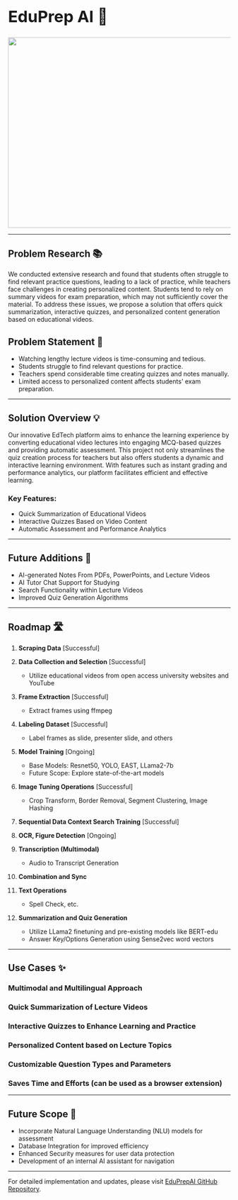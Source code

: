 # <h1 style="font-size: 36px;">EduPrep AI 🤖</h1>

<p align="center">
  <img src="https://github.com/thisisgagangupta/EduPrepAI/assets/93258623/270fe776-a702-4143-8b8e-c444239b90f3" width="680" height="430">
</p>

---

## Problem Research 📚

We conducted extensive research and found that students often struggle to find relevant practice questions, leading to a lack of practice, while teachers face challenges in creating personalized content. Students tend to rely on summary videos for exam preparation, which may not sufficiently cover the material. To address these issues, we propose a solution that offers quick summarization, interactive quizzes, and personalized content generation based on educational videos.


## Problem Statement 🎯

- Watching lengthy lecture videos is time-consuming and tedious.
- Students struggle to find relevant questions for practice.
- Teachers spend considerable time creating quizzes and notes manually.
- Limited access to personalized content affects students' exam preparation.

---

## Solution Overview 💡

Our innovative EdTech platform aims to enhance the learning experience by converting educational video lectures into engaging MCQ-based quizzes and providing automatic assessment. This project not only streamlines the quiz creation process for teachers but also offers students a dynamic and interactive learning environment. With features such as instant grading and performance analytics, our platform facilitates efficient and effective learning.

### Key Features:
- Quick Summarization of Educational Videos
- Interactive Quizzes Based on Video Content
- Automatic Assessment and Performance Analytics

---

## Future Additions 🚀

- AI-generated Notes From PDFs, PowerPoints, and Lecture Videos
- AI Tutor Chat Support for Studying
- Search Functionality within Lecture Videos
- Improved Quiz Generation Algorithms

---

## Roadmap 🛣️

1. **Scraping Data** [Successful]

2. **Data Collection and Selection** [Successful]
    - Utilize educational videos from open access university websites and YouTube

3. **Frame Extraction** [Successful]
    - Extract frames using ffmpeg

4. **Labeling Dataset** [Successful]
    - Label frames as slide, presenter slide, and others

5. **Model Training** [Ongoing]
    - Base Models: Resnet50, YOLO, EAST, LLama2-7b
    - Future Scope: Explore state-of-the-art models

6. **Image Tuning Operations** [Successful]
    - Crop Transform, Border Removal, Segment Clustering, Image Hashing

7. **Sequential Data Context Search Training** [Successful]

8. **OCR, Figure Detection** [Ongoing]

9. **Transcription (Multimodal)**
    - Audio to Transcript Generation

10. **Combination and Sync**

11. **Text Operations**
    - Spell Check, etc.

12. **Summarization and Quiz Generation**
    - Utilize LLama2 finetuning and pre-existing models like BERT-edu
    - Answer Key/Options Generation using Sense2vec word vectors

---

## Use Cases ✨

### Multimodal and Multilingual Approach
### Quick Summarization of Lecture Videos
### Interactive Quizzes to Enhance Learning and Practice
### Personalized Content based on Lecture Topics
### Customizable Question Types and Parameters
### Saves Time and Efforts (can be used as a browser extension)

---

## Future Scope 🔭

- Incorporate Natural Language Understanding (NLU) models for assessment
- Database Integration for improved efficiency
- Enhanced Security measures for user data protection
- Development of an internal AI assistant for navigation

---

For detailed implementation and updates, please visit [EduPrepAI GitHub Repository](https://github.com/thisisgagangupta/EduPrepAI).
